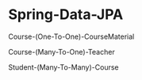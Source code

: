 # Spring-Data-JPA

Course-(One-To-One)-CourseMaterial

Course-(Many-To-One)-Teacher

Student-(Many-To-Many)-Course
